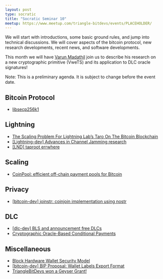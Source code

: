 ```yaml
---
layout: post
type: socratic
title: "Socratic Seminar 10"
meetup: https://www.meetup.com/triangle-bitdevs/events/PLACEHOLDER/
---
```


We will start with introductions, some basic ground rules, and jump into technical discussions. 
We will cover aspects of the bitcoin protocol, new research developments, recent news, and
software developments.

This month we will have [Varun Madathil](https://twitter.com/Varun_2703) join us to describe his 
research on a new cryptographic primitive (VweTS) and its application to DLC oracle signatures!

Note: This is a preliminary agenda. It is subject to change before the event date.



## Bitcoin Protocol


- [libsecp256k1](https://github.com/bitcoin-core/secp256k1)


## Lightning


- [The Scaling Problem For Lightning Lab’s Taro On The Bitcoin Blockchain](https://bitcoinmagazine.com/technical/scaling-problem-for-lightning-labs-taro)
- [\[Lightning-dev\] Advances in Channel Jamming research](https://lists.linuxfoundation.org/pipermail/lightning-dev/2022-August/003673.html)
- [\[LND\] taproot errwhere](https://github.com/lightningnetwork/lnd/pull/6810)


## Scaling


- [CoinPool: efficient off-chain payment pools for Bitcoin](https://coinpool.dev/v0.1.pdf)


## Privacy


- [[bitcoin-dev] joinstr: coinjoin implementation using nostr](https://lists.linuxfoundation.org/pipermail/bitcoin-dev/2022-August/020875.html)


## DLC


- [\[dlc-dev\] BLS and announcement free DLCs](https://mailmanlists.org/pipermail/dlc-dev/2022-August/000149.html)
- [Cryptographic Oracle-Based Conditional Payments](https://eprint.iacr.org/2022/499.pdf)


## Miscellaneous


- [Block Hardware Wallet Security Model](https://wallet.build/losing-your-keys-without-losing-your-coins/)
- [\[bitcoin-dev\] BIP Proposal: Wallet Labels Export Format](https://lists.linuxfoundation.org/pipermail/bitcoin-dev/2022-August/020887.html)
- [TriangleBitDevs won a Geyser Grant!](https://twitter.com/geyserfund/status/1567542543843205121)
